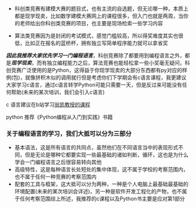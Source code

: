 - 科创类竞赛有建模大赛的题目式，也有主流的自选题，但无论哪一种，本质上都是现学现卖，比如数学建模大赛网上的课程很多，但入门也就是两周，当你的老师给出你科创类竞赛的项目，也主要是现场检索一些学习内容

- 算法类竞赛因为是封闭的考试模式，感觉门槛较高，所以得奖难度其实也很低，比如正在报名的蓝桥杯，拥有独立写简单程序能力就可以拿省奖

***因此我推荐大家优先学习一门编程语言***，科创竞赛除了都要用到编程语言之外，都是***现学现卖***，而有独立编程能力之后，算法竞赛也能轻松拿一些小奖毫无疑问，科创竞赛广泛使用的是Python，这得益于你现学现卖的大部分东西都有py对应的样例(包)，就像拼积木似的调用就行但是考虑你们下学期会有c语言课程，我更建议大家学习c语言，通过c语言转学Python可能只需要一天，但是反过来可能没有任何帮助(未来的某次培训，我们会引入c语言) 

c 语言建议在b站学习[翁凯教授的课程](https://www.bilibili.com/video/BV1dr4y1n7vA/)

python 推荐《Python编程从入门到实践》书籍

### 关于编程语言的学习，我们大抵可以分为三部分
- 基本语法，这是所有语言的共同点，虽然他们在不同语言当中的表现形式不同，但是无论是哪种它都要实现一些最基础的诸如判断，循环，这也是为什么学会一门编程语言之后很容易转向其他
- 高级特性，这是每种语言长处短处的集中体现，这不属于学校的考察范围内，也不属于任何一种竞赛的考察范围内
- 配套的工具与框架，这大抵可以分为两种，一种是个人电脑上最基础最基础的环境配置(未来的某次培训会详述)，另一种是软件开发工程化的产物，也不属于任何考察范围综上所述，我推荐的c课程以及Python书主要是应对第1部分